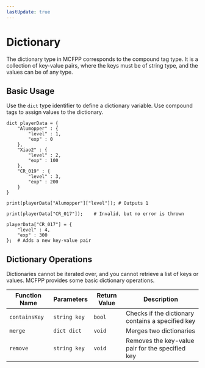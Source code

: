 ```yaml
---
lastUpdate: true
---
```


# Dictionary

The dictionary type in MCFPP corresponds to the compound tag type. It is a collection of key-value pairs, where the keys must be of string type, and the values can be of any type.

## Basic Usage

Use the `dict` type identifier to define a dictionary variable. Use compound tags to assign values to the dictionary.

```mcfpp
dict playerData = {
    "Alumopper" : {
        "level" : 1,
        "exp" : 0
    },
    "Xiao2" : {
        "level" : 2,
        "exp" : 100
    },
    "CR_019" : {
        "level" : 3,
        "exp" : 200
    }
}

print(playerData["Alumopper"]["level"]); # Outputs 1

print(playerData["CR_017"]);    # Invalid, but no error is thrown

playerData["CR_017"] = {
    "level" : 4,
    "exp" : 300
};  # Adds a new key-value pair
```

## Dictionary Operations

Dictionaries cannot be iterated over, and you cannot retrieve a list of keys or values. MCFPP provides some basic dictionary operations.

| Function Name | Parameters | Return Value | Description |
| --- | --- | --- | --- |
| `containsKey` | `string key` | `bool` | Checks if the dictionary contains a specified key |
| `merge` | `dict dict` | `void` | Merges two dictionaries |
| `remove` | `string key` | `void` | Removes the key-value pair for the specified key |
